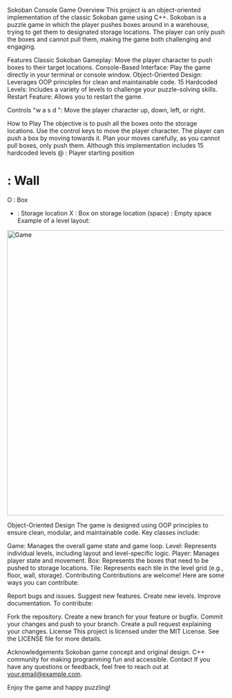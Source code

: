 Sokoban Console Game
Overview
This project is an object-oriented implementation of the classic Sokoban game using C++. Sokoban is a puzzle game in which the player pushes boxes around in a warehouse, trying to get them to designated storage locations. The player can only push the boxes and cannot pull them, making the game both challenging and engaging.

Features
Classic Sokoban Gameplay: Move the player character to push boxes to their target locations.
Console-Based Interface: Play the game directly in your terminal or console window.
Object-Oriented Design: Leverages OOP principles for clean and maintainable code.
15 Hardcoded Levels: Includes a variety of levels to challenge your puzzle-solving skills.
Restart Feature: Allows you to restart the game.


Controls
"w  a  s  d ": Move the player character up, down, left, or right.

How to Play
The objective is to push all the boxes onto the storage locations.
Use the control keys to move the player character. The player can push a box by moving towards it.
Plan your moves carefully, as you cannot pull boxes, only push them.
Although this implementation includes 15 hardcoded levels 
@ : Player starting position
# : Wall
O : Box
+ : Storage location
X : Box on storage location
(space) : Empty space
Example of a level layout:
<img width="661" alt="Game" src="https://github.com/shubairHyder/Sokoban/assets/167424904/3f296289-f15d-4cb4-aa9a-c4ee19116ef6">

Object-Oriented Design
The game is designed using OOP principles to ensure clean, modular, and maintainable code. Key classes include:

Game: Manages the overall game state and game loop.
Level: Represents individual levels, including layout and level-specific logic.
Player: Manages player state and movement.
Box: Represents the boxes that need to be pushed to storage locations.
Tile: Represents each tile in the level grid (e.g., floor, wall, storage).
Contributing
Contributions are welcome! Here are some ways you can contribute:

Report bugs and issues.
Suggest new features.
Create new levels.
Improve documentation.
To contribute:

Fork the repository.
Create a new branch for your feature or bugfix.
Commit your changes and push to your branch.
Create a pull request explaining your changes.
License
This project is licensed under the MIT License. See the LICENSE file for more details.

Acknowledgements
Sokoban game concept and original design.
C++ community for making programming fun and accessible.
Contact
If you have any questions or feedback, feel free to reach out at your.email@example.com.

Enjoy the game and happy puzzling!
